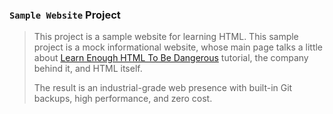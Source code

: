 ### ```Sample Website``` Project

> This project is a sample website for learning HTML. This sample project is a mock informational website, whose main page talks a little about [Learn Enough HTML To Be Dangerous](https://www.learnenough.com/html) tutorial, the company behind it, and HTML itself.
>
> The result is an industrial-grade web presence with built-in Git backups, high performance, and zero cost.
